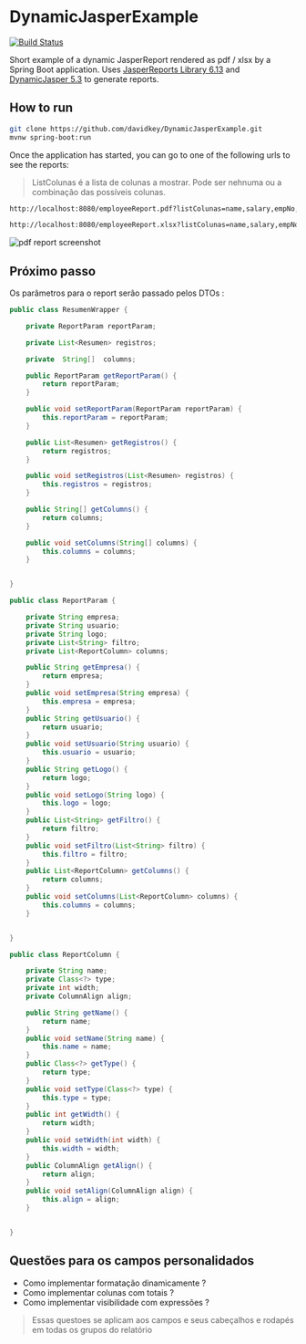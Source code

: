 # DynamicJasperExample
[![Build Status](https://travis-ci.org/davidkey/DynamicJasperExample.svg?branch=master)](https://travis-ci.org/davidkey/DynamicJasperExample)

Short example of a dynamic JasperReport rendered as pdf / xlsx by a Spring Boot application. Uses [JasperReports Library 6.13](https://community.jaspersoft.com/project/jasperreports-library) and [DynamicJasper 5.3](http://dynamicjasper.com/) to generate reports.

## How to run
```bash
git clone https://github.com/davidkey/DynamicJasperExample.git
mvnw spring-boot:run
```
Once the application has started, you can go to one of the following urls to see the reports:

> ListColunas é a lista de colunas a mostrar. Pode ser nehnuma ou a combinação das possíveis colunas.

```bash
http://localhost:8080/employeeReport.pdf?listColunas=name,salary,empNo,commision
```
```bash
http://localhost:8080/employeeReport.xlsx?listColunas=name,salary,empNo,commision
```


![pdf report screenshot](https://raw.githubusercontent.com/davidkey/DynamicJasperExample/master/screenshots/reportPdf.png "pdf report screenshot")

## Próximo passo

Os parâmetros para o report serão passado pelos DTOs :

```java
public class ResumenWrapper {

	private ReportParam reportParam;

	private List<Resumen> registros;

	private  String[]  columns;

	public ReportParam getReportParam() {
		return reportParam;
	}

	public void setReportParam(ReportParam reportParam) {
		this.reportParam = reportParam;
	}

	public List<Resumen> getRegistros() {
		return registros;
	}

	public void setRegistros(List<Resumen> registros) {
		this.registros = registros;
	}

	public String[] getColumns() {
		return columns;
	}

	public void setColumns(String[] columns) {
		this.columns = columns;
	}


}

```

```java
public class ReportParam {

	private String empresa;
	private String usuario;
	private String logo;
	private List<String> filtro;
	private List<ReportColumn> columns;

	public String getEmpresa() {
		return empresa;
	}
	public void setEmpresa(String empresa) {
		this.empresa = empresa;
	}
	public String getUsuario() {
		return usuario;
	}
	public void setUsuario(String usuario) {
		this.usuario = usuario;
	}
	public String getLogo() {
		return logo;
	}
	public void setLogo(String logo) {
		this.logo = logo;
	}
	public List<String> getFiltro() {
		return filtro;
	}
	public void setFiltro(List<String> filtro) {
		this.filtro = filtro;
	}
	public List<ReportColumn> getColumns() {
		return columns;
	}
	public void setColumns(List<ReportColumn> columns) {
		this.columns = columns;
	}


}
```

```java
public class ReportColumn {

	private String name;
	private Class<?> type;
	private int width;
	private ColumnAlign align;

	public String getName() {
		return name;
	}
	public void setName(String name) {
		this.name = name;
	}
	public Class<?> getType() {
		return type;
	}
	public void setType(Class<?> type) {
		this.type = type;
	}
	public int getWidth() {
		return width;
	}
	public void setWidth(int width) {
		this.width = width;
	}
	public ColumnAlign getAlign() {
		return align;
	}
	public void setAlign(ColumnAlign align) {
		this.align = align;
	}


}
```

## Questões para os campos personalidados

- Como implementar formatação dinamicamente ?
- Como implementar colunas com totais ?
- Como implementar visibilidade com expressões ?

> Essas questoes se aplicam aos campos e seus cabeçalhos e rodapés em todas os grupos do relatório
